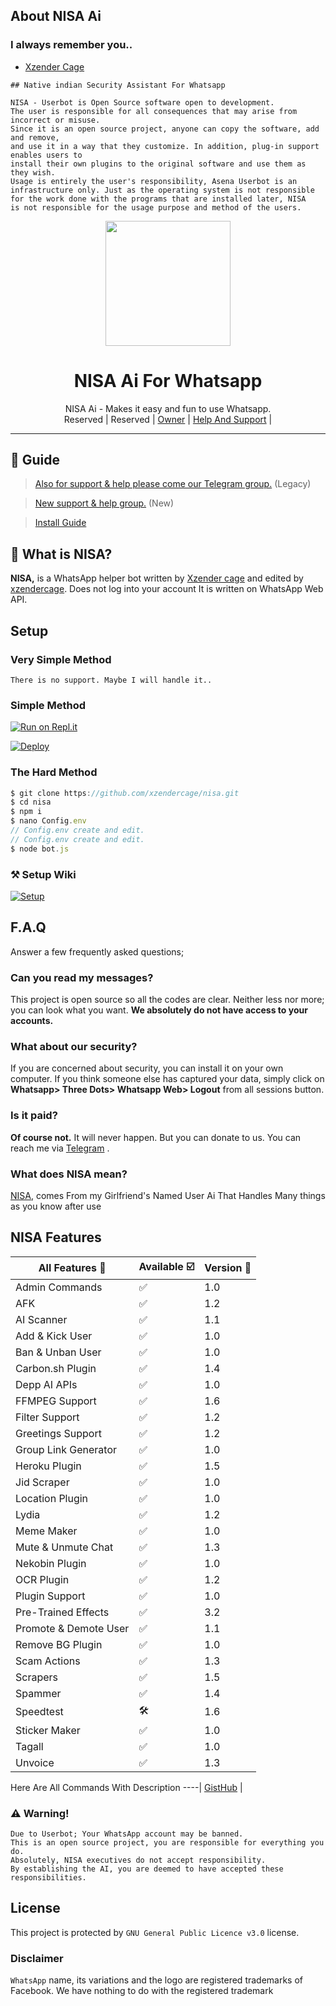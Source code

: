 ## About NISA Ai
### I always remember you..

- [Xzender Cage](https://github.com/xzendercage)

  </a>
</p>

```
## Native indian Security Assistant For Whatsapp

NISA - Userbot is Open Source software open to development. 
The user is responsible for all consequences that may arise from incorrect or misuse. 
Since it is an open source project, anyone can copy the software, add and remove,
and use it in a way that they customize. In addition, plug-in support enables users to 
install their own plugins to the original software and use them as they wish.
Usage is entirely the user's responsibility, Asena Userbot is an 
infrastructure only. Just as the operating system is not responsible 
for the work done with the programs that are installed later, NISA 
is not responsible for the usage purpose and method of the users.
```

<div align="center">
  <img src="https://telegra.ph/file/c7165a703c48323013ae6.jpg" width="200" height="200">
  <h1>NISA Ai For Whatsapp</h1>
</div>
<p align="center">
    NISA Ai - Makes it easy and fun to use Whatsapp.
    <br>
        Reserved |
        Reserved |
        <a href="https://t.me/xzendercage">Owner</a> |
        <a href="https://t.me/xzendercagebot">Help And Support</a> |
    <br>
</p>

----

## 📢 Guide
> [Also for support & help please come our Telegram group.](https://t.me/xzendercage) (Legacy)

> [New support & help group.](https://t.me/xzendercage) (New)

> [Install Guide](https://github.com/xzendercage/nisa/wiki)

## 🔎 What is NISA?
**NISA,** is a WhatsApp helper bot written by [Xzender cage](https://github.com/xzendercage) and edited by [xzendercage](https://github.com/xzendercage). Does not log into your account It is written on WhatsApp Web API.

## Setup
### Very Simple Method
`There is no support. Maybe I will handle it..`

### Simple Method
[![Run on Repl.it](https://repl.it/badge/github/quiec/whatsasena)](https://repl.it/@xzendercage/nisaqr)

[![Deploy](https://www.herokucdn.com/deploy/button.svg)](https://heroku.com/deploy?template=https://github.com/xzendercage/nisa)

### The Hard Method
```js
$ git clone https://github.com/xzendercage/nisa.git
$ cd nisa
$ npm i
$ nano Config.env
// Config.env create and edit.
// Config.env create and edit.
$ node bot.js
```
### ⚒️ Setup Wiki 
[![Setup](https://img.icons8.com/clouds/300/000000/settings.png)](https://github.com/xzendercage/nisa/wiki)

## F.A.Q
Answer a few frequently asked questions;
### Can you read my messages?
This project is open source so all the codes are clear. Neither less nor more; you can look what you want. **We absolutely do not have access to your accounts.**

### What about our security?
If you are concerned about security, you can install it on your own computer. If you think someone else has captured your data, simply click on **Whatsapp> Three Dots> Whatsapp Web> Logout** from all sessions button.

### Is it paid?
**Of course not.** It will never happen. But you can donate to us. You can reach me via [Telegram](https://t.me/xzendercagebot) .

### What does NISA mean?
[NISA](https://tr.wikipedia.org/wiki/Ai), comes From my Girlfriend's Named User Ai That Handles Many things as you know after use

## NISA Features

| All Features 📢|Available ☑️|Version 🔎|
| ------------- | ------------ | ---------- |
| Admin Commands|✅|1.0|
| AFK|✅|1.2|
| AI Scanner|✅|1.1|
| Add & Kick User|✅|1.0|
| Ban & Unban User|✅|1.0|
| Carbon.sh Plugin|✅|1.4|
| Depp AI APIs|✅|1.0|
| FFMPEG Support|✅|1.6|
| Filter Support|✅|1.2|
| Greetings Support|✅|1.2|
| Group Link Generator|✅|1.0|
| Heroku Plugin|✅|1.5|
| Jid Scraper|✅|1.0|
| Location Plugin|✅|1.0|
| Lydia|✅|1.2|
| Meme Maker|✅|1.0|
| Mute & Unmute Chat|✅|1.3|
| Nekobin Plugin|✅|1.0|
| OCR Plugin|✅|1.2|
| Plugin Support|✅|1.0|
| Pre-Trained Effects|✅|3.2|
| Promote & Demote User|✅|1.1|
| Remove BG Plugin|✅|1.0|
| Scam Actions|✅|1.3|
| Scrapers|✅|1.5|
| Spammer|✅|1.4|
| Speedtest|🛠️|1.6|
| Sticker Maker|✅|1.0|
| Tagall|✅|1.0|
| Unvoice|✅|1.3|


Here Are All Commands With Description
----|
[GistHub](https://gist.github.com/xzendercage/8dfa827a71647e5f659680d75543a748) |

### ⚠️ Warning! 
```
Due to Userbot; Your WhatsApp account may be banned.
This is an open source project, you are responsible for everything you do. 
Absolutely, NISA executives do not accept responsibility.
By establishing the AI, you are deemed to have accepted these responsibilities.
```
## License
This project is protected by `GNU General Public Licence v3.0` license.

### Disclaimer
`WhatsApp` name, its variations and the logo are registered trademarks of Facebook. We have nothing to do with the registered trademark
